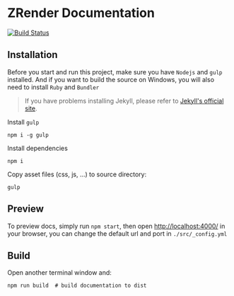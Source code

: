 # ZRender Documentation

[![Build Status](https://travis-ci.org/ecomfe/zrender-doc.svg?branch=master)](https://travis-ci.org/ecomfe/zrender-doc)

## Installation

Before you start and run this project, make sure you have `Nodejs` and `gulp` installed. And if you want to build the source on Windows, you will also need to install `Ruby` and `Bundler`

> If you have problems installing Jekyll, please refer to [Jekyll's official site](https://jekyllrb.com/docs/installation/).

Install `gulp`

```
npm i -g gulp
```

Install dependencies

```
npm i
```

Copy asset files (css, js, ...) to source directory:

```
gulp
```

## Preview

To preview docs, simply run `npm start`, then open [http://localhost:4000/](http://localhost:4000/) in your browser, you can change the default url and port in `./src/_config.yml`

## Build

Open another terminal window and:

```
npm run build  # build documentation to dist
```
